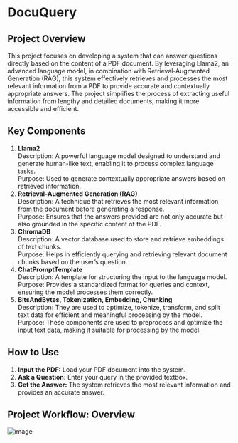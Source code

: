 # DocuQuery
## Project Overview
This project focuses on developing a system that can answer questions directly based on the content of a PDF document. By leveraging Llama2, an advanced language model, in combination with Retrieval-Augmented Generation (RAG), this system effectively retrieves and processes the most relevant information from a PDF to provide accurate and contextually appropriate answers. The project simplifies the process of extracting useful information from lengthy and detailed documents, making it more accessible and efficient.

## Key Components
1. **Llama2**   
Description: A powerful language model designed to understand and generate human-like text, enabling it to process complex language tasks.  
Purpose: Used to generate contextually appropriate answers based on retrieved information.
2. **Retrieval-Augmented Generation (RAG)**  
Description: A technique that retrieves the most relevant information from the document before generating a response.  
Purpose: Ensures that the answers provided are not only accurate but also grounded in the specific content of the PDF.
3. **ChromaDB**  
Description: A vector database used to store and retrieve embeddings of text chunks.  
Purpose: Helps in efficiently querying and retrieving relevant document chunks based on the user’s question.
4. **ChatPromptTemplate**   
Description: A template for structuring the input to the language model.  
Purpose: Provides a standardized format for queries and context, ensuring the model processes them correctly.
5. **BitsAndBytes, Tokenization, Embedding, Chunking**  
Description: They are used to optimize, tokenize, transform, and split text data for efficient and meaningful processing by the model.  
Purpose: These components are used to preprocess and optimize the input text data, making it suitable for processing by the model.

## How to Use  
1. **Input the PDF:** Load your PDF document into the system.
2. **Ask a Question:** Enter your query in the provided textbox.
3. **Get the Answer:** The system retrieves the most relevant information and provides an accurate answer.

## Project Workflow: Overview
![image](https://github.com/user-attachments/assets/81c34976-855f-4923-b529-937583f76381)


